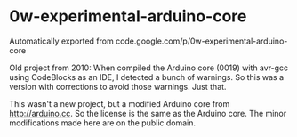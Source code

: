# 0w-experimental-arduino-core
Automatically exported from code.google.com/p/0w-experimental-arduino-core

Old project from 2010: When compiled the Arduino core (0019) with avr-gcc using CodeBlocks as an IDE, I detected a bunch of warnings. So this was a version with corrections to avoid those warnings. Just that.

This wasn't a new project, but a modified Arduino core from http://arduino.cc. So the license is the same as the Arduino core. The minor modifications made here are on the public domain.
